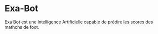 # Exa-Bot

Exa Bot est une Intelligence Artificielle capable de prédire les scores des mathchs de foot. 
